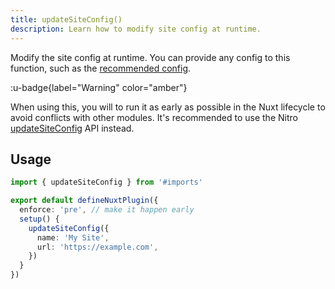 ```yaml
---
title: updateSiteConfig()
description: Learn how to modify site config at runtime.
---
```


Modify the site config at runtime. You can provide any config to this function, such as the [recommended config](/site-config/guides/setting-site-config).

:u-badge{label="Warning" color="amber"}

When using this, you will to run it as early as possible in the Nuxt lifecycle to avoid conflicts with other modules.
It's recommended to use the Nitro [updateSiteConfig](/site-config/nitro-api/update-site-config) API instead.

## Usage

```ts [plugins/site-config.server.ts]
import { updateSiteConfig } from '#imports'

export default defineNuxtPlugin({
  enforce: 'pre', // make it happen early
  setup() {
    updateSiteConfig({
      name: 'My Site',
      url: 'https://example.com',
    })
  }
})
```
